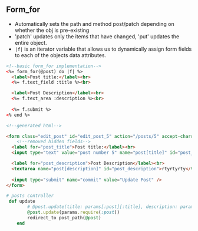 ## Form_for

- Automatically sets the path and method post/patch depending on whether the obj is pre-existing
- 'patch' updates only the items that have changed, 'put' updates the entire object.
- `|f|` is an iterator variable that allows us to dynamically assign form fields to each of the objects data attributes.
 
```html
<!--basic form_for implementation-->
<%= form_for(@post) do |f| %>
  <label>Post title:</label><br>
  <%= f.text_field :title %><br>

  <label>Post Description</label><br>
  <%= f.text_area :description %><br>
  
  <%= f.submit %>
<% end %>
``` 

```html
<!--generated html-->

<form class="edit_post" id="edit_post_5" action="/posts/5" accept-charset="UTF-8" method="post">
	<!--removed hidden fields-->
  <label for="post_title">Post title:</label><br>
  <input type="text" value="post number 5" name="post[title]" id="post_title" /><br>

  <label for="post_description">Post Description</label><br>
  <textarea name="post[description]" id="post_description">rtyrtyrty</textarea><br>
  
  <input type="submit" name="commit" value="Update Post" />
</form>
```



```ruby
# posts controller
 def update
		# @post.update(title: params[:post][:title], description: params[:post][:description])
		@post.update(params.require(:post))
		redirect_to post_path(@post)
	end 
```
